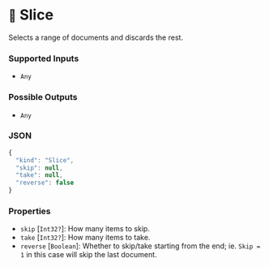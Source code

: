 # <small>:nut_and_bolt:</small> Slice

Selects a range of documents and discards the rest.

### Supported Inputs

  - `Any`

### Possible Outputs

  - `Any`

### JSON

```js
{
  "kind": "Slice",
  "skip": null,
  "take": null,
  "reverse": false
}
```
### Properties

  - `skip` [`Int32?`]: How many items to skip.
  - `take` [`Int32?`]: How many items to take.
  - `reverse` [`Boolean`]: Whether to skip/take starting from the end; ie. `Skip = 1` in this case will skip the last document.
